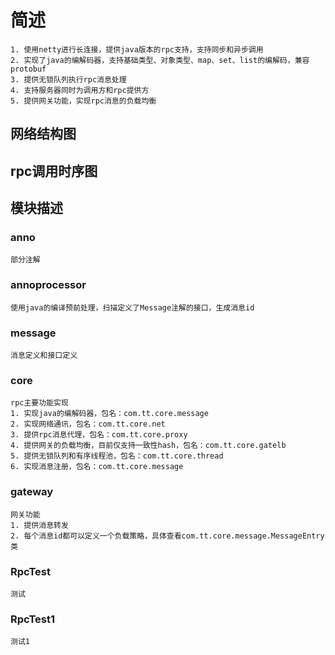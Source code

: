 # 简述

    1. 使用netty进行长连接，提供java版本的rpc支持，支持同步和异步调用
    2. 实现了java的编解码器，支持基础类型、对象类型、map、set、list的编解码，兼容protobuf
    3. 提供无锁队列执行rpc消息处理
    4. 支持服务器同时为调用方和rpc提供方
    5. 提供网关功能，实现rpc消息的负载均衡

## 网络结构图

## rpc调用时序图
    

## 模块描述

### anno
    部分注解

### annoprocessor
    使用java的编译预前处理，扫描定义了Message注解的接口，生成消息id

### message
    消息定义和接口定义

### core
    rpc主要功能实现
    1. 实现java的编解码器，包名：com.tt.core.message
    2. 实现网络通讯，包名：com.tt.core.net
    3. 提供rpc消息代理，包名：com.tt.core.proxy
    4. 提供网关的负载均衡，目前仅支持一致性hash，包名：com.tt.core.gatelb
    5. 提供无锁队列和有序线程池，包名：com.tt.core.thread
    6. 实现消息注册，包名：com.tt.core.message

### gateway
    网关功能
    1. 提供消息转发
    2. 每个消息id都可以定义一个负载策略，具体查看com.tt.core.message.MessageEntry类

### RpcTest
    测试

### RpcTest1
    测试1
    
